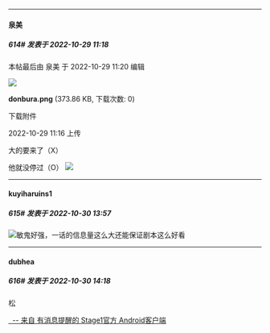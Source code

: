 

*****

####  泉美  
##### 614#       发表于 2022-10-29 11:18

 本帖最后由 泉美 于 2022-10-29 11:20 编辑 

<img src="https://img.saraba1st.com/forum/202210/29/111613vnt4tdsksdn33j0j.png" referrerpolicy="no-referrer">

<strong>donbura.png</strong> (373.86 KB, 下载次数: 0)

下载附件

2022-10-29 11:16 上传

大的要来了（X）

他就没停过（O）
<img src="https://static.saraba1st.com/image/smiley/face2017/067.png" referrerpolicy="no-referrer">



*****

####  kuyiharuins1  
##### 615#       发表于 2022-10-30 13:57

<img src="https://static.saraba1st.com/image/smiley/face2017/040.png" referrerpolicy="no-referrer">敏鬼好强，一话的信息量这么大还能保证剧本这么好看



*****

####  dubhea  
##### 616#       发表于 2022-10-30 14:18

松

[  -- 来自 有消息提醒的 Stage1官方 Android客户端](https://www.coolapk.com/apk/140634)

